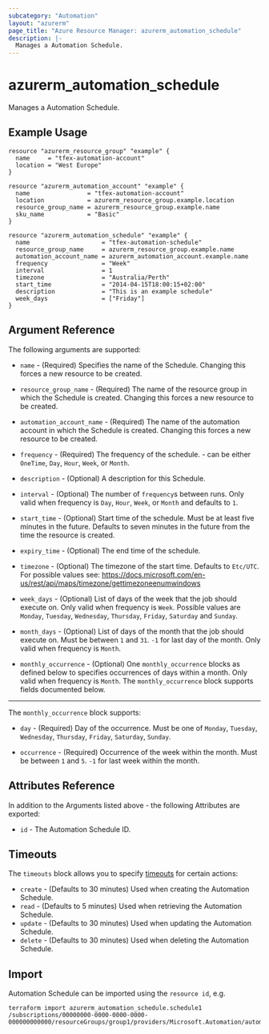 ```yaml
---
subcategory: "Automation"
layout: "azurerm"
page_title: "Azure Resource Manager: azurerm_automation_schedule"
description: |-
  Manages a Automation Schedule.
---
```


# azurerm_automation_schedule

Manages a Automation Schedule.

## Example Usage

```hcl
resource "azurerm_resource_group" "example" {
  name     = "tfex-automation-account"
  location = "West Europe"
}

resource "azurerm_automation_account" "example" {
  name                = "tfex-automation-account"
  location            = azurerm_resource_group.example.location
  resource_group_name = azurerm_resource_group.example.name
  sku_name            = "Basic"
}

resource "azurerm_automation_schedule" "example" {
  name                    = "tfex-automation-schedule"
  resource_group_name     = azurerm_resource_group.example.name
  automation_account_name = azurerm_automation_account.example.name
  frequency               = "Week"
  interval                = 1
  timezone                = "Australia/Perth"
  start_time              = "2014-04-15T18:00:15+02:00"
  description             = "This is an example schedule"
  week_days               = ["Friday"]
}
```

## Argument Reference

The following arguments are supported:

* `name` - (Required) Specifies the name of the Schedule. Changing this forces a new resource to be created.

* `resource_group_name` - (Required) The name of the resource group in which the Schedule is created. Changing this forces a new resource to be created.

* `automation_account_name` - (Required) The name of the automation account in which the Schedule is created. Changing this forces a new resource to be created.

* `frequency` - (Required) The frequency of the schedule. - can be either `OneTime`, `Day`, `Hour`, `Week`, or `Month`.

* `description` - (Optional) A description for this Schedule.

* `interval` - (Optional) The number of `frequency`s between runs. Only valid when frequency is `Day`, `Hour`, `Week`, or `Month` and defaults to `1`.

* `start_time` - (Optional) Start time of the schedule. Must be at least five minutes in the future. Defaults to seven minutes in the future from the time the resource is created.

* `expiry_time` - (Optional) The end time of the schedule.

* `timezone` - (Optional) The timezone of the start time. Defaults to `Etc/UTC`. For possible values see: <https://docs.microsoft.com/en-us/rest/api/maps/timezone/gettimezoneenumwindows>

* `week_days` - (Optional) List of days of the week that the job should execute on. Only valid when frequency is `Week`. Possible values are `Monday`, `Tuesday`, `Wednesday`, `Thursday`, `Friday`, `Saturday` and `Sunday`.

* `month_days` - (Optional) List of days of the month that the job should execute on. Must be between `1` and `31`. `-1` for last day of the month. Only valid when frequency is `Month`.

* `monthly_occurrence` - (Optional) One `monthly_occurrence` blocks as defined below to specifies occurrences of days within a month. Only valid when frequency is `Month`. The `monthly_occurrence` block supports fields documented below.

---

The `monthly_occurrence` block supports:

* `day` - (Required) Day of the occurrence. Must be one of `Monday`, `Tuesday`, `Wednesday`, `Thursday`, `Friday`, `Saturday`, `Sunday`.

* `occurrence` - (Required) Occurrence of the week within the month. Must be between `1` and `5`. `-1` for last week within the month.

## Attributes Reference

In addition to the Arguments listed above - the following Attributes are exported:

* `id` - The Automation Schedule ID.

## Timeouts

The `timeouts` block allows you to specify [timeouts](https://www.terraform.io/language/resources/syntax#operation-timeouts) for certain actions:

* `create` - (Defaults to 30 minutes) Used when creating the Automation Schedule.
* `read` - (Defaults to 5 minutes) Used when retrieving the Automation Schedule.
* `update` - (Defaults to 30 minutes) Used when updating the Automation Schedule.
* `delete` - (Defaults to 30 minutes) Used when deleting the Automation Schedule.

## Import

Automation Schedule can be imported using the `resource id`, e.g.

```shell
terraform import azurerm_automation_schedule.schedule1 /subscriptions/00000000-0000-0000-0000-000000000000/resourceGroups/group1/providers/Microsoft.Automation/automationAccounts/account1/schedules/schedule1
```
